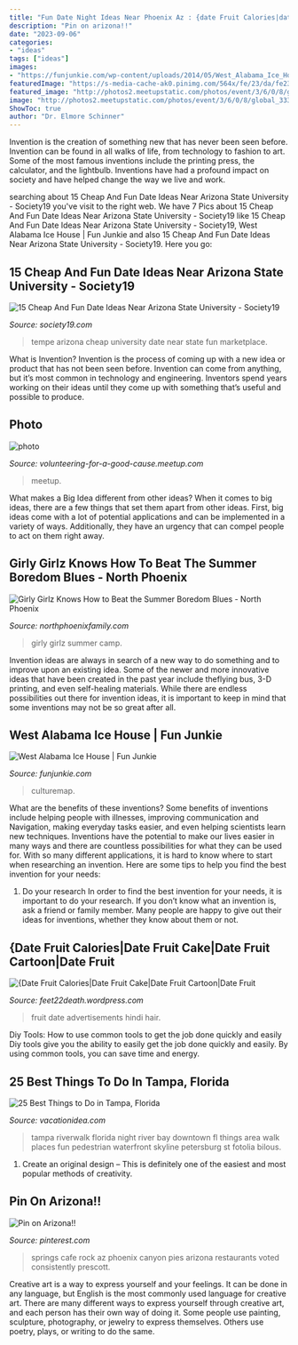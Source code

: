 ```yaml
---
title: "Fun Date Night Ideas Near Phoenix Az : {date Fruit Calories|date Fruit Cake|date Fruit Cartoon|date Fruit"
description: "Pin on arizona!!"
date: "2023-09-06"
categories:
- "ideas"
tags: ["ideas"]
images:
- "https://funjunkie.com/wp-content/uploads/2014/05/West_Alabama_Ice_House_crowd.jpg"
featuredImage: "https://s-media-cache-ak0.pinimg.com/564x/fe/23/da/fe23dacffb2f4bd91261e128db6187a6.jpg"
featured_image: "http://photos2.meetupstatic.com/photos/event/3/6/0/8/global_333853832.jpeg"
image: "http://photos2.meetupstatic.com/photos/event/3/6/0/8/global_333853832.jpeg"
ShowToc: true
author: "Dr. Elmore Schinner"
---
```



Invention is the creation of something new that has never been seen before. Invention can be found in all walks of life, from technology to fashion to art. Some of the most famous inventions include the printing press, the calculator, and the lightbulb. Inventions have had a profound impact on society and have helped change the way we live and work.

	

		
searching about 15 Cheap And Fun Date Ideas Near Arizona State University - Society19 you've visit to the right web. We have 7 Pics about 15 Cheap And Fun Date Ideas Near Arizona State University - Society19 like 15 Cheap And Fun Date Ideas Near Arizona State University - Society19, West Alabama Ice House | Fun Junkie and also 15 Cheap And Fun Date Ideas Near Arizona State University - Society19. Here you go:
		
    
## 15 Cheap And Fun Date Ideas Near Arizona State University - Society19

<img loading=lazy src="https://i1.wp.com/www.kraemereng.com/Kraemer/pageimages/0113.jpg?w=1170" onerror="this.onerror=null;this.src='https://tse4.mm.bing.net/th?id=OIP.ZYiQ2Y0O2S4XEPUVjGzEOwHaE7&amp;pid=15.1';" alt="15 Cheap And Fun Date Ideas Near Arizona State University - Society19">

_Source: society19.com_

>tempe arizona cheap university date near state fun marketplace. 

	

What is Invention?
Invention is the process of coming up with a new idea or product that has not been seen before. Invention can come from anything, but it’s most common in technology and engineering. Inventors spend years working on their ideas until they come up with something that’s useful and possible to produce.

    
## Photo

<img loading=lazy src="http://photos2.meetupstatic.com/photos/event/3/6/0/8/global_333853832.jpeg" onerror="this.onerror=null;this.src='https://tse2.mm.bing.net/th?id=OIP.lNQhodpv2MNNjC4_4CUNqAAAAA&amp;pid=15.1';" alt="photo">

_Source: volunteering-for-a-good-cause.meetup.com_

>meetup. 

	

What makes a Big Idea different from other ideas?
When it comes to big ideas, there are a few things that set them apart from other ideas. First, big ideas come with a lot of potential applications and can be implemented in a variety of ways. Additionally, they have an urgency that can compel people to act on them right away.

    
## Girly Girlz Knows How To Beat The Summer Boredom Blues - North Phoenix

<img loading=lazy src="http://northphoenixfamily.com/wp-content/uploads/2017/03/IMG_5869-2.jpg" onerror="this.onerror=null;this.src='https://tse2.mm.bing.net/th?id=OIP.E8dKM3L-wUk8x0eNdyJV0AHaE8&amp;pid=15.1';" alt="Girly Girlz Knows How to Beat the Summer Boredom Blues - North Phoenix">

_Source: northphoenixfamily.com_

>girly girlz summer camp. 

	

Invention ideas are always in search of a new way to do something and to improve upon an existing idea. Some of the newer and more innovative ideas that have been created in the past year include theflying bus, 3-D printing, and even self-healing materials. While there are endless possibilities out there for invention ideas, it is important to keep in mind that some inventions may not be so great after all.

    
## West Alabama Ice House | Fun Junkie

<img loading=lazy src="https://funjunkie.com/wp-content/uploads/2014/05/West_Alabama_Ice_House_crowd.jpg" onerror="this.onerror=null;this.src='https://tse4.mm.bing.net/th?id=OIP.TfVDDC4xtXa1eYSs9LHjZwHaFj&amp;pid=15.1';" alt="West Alabama Ice House | Fun Junkie">

_Source: funjunkie.com_

>culturemap. 

	

What are the benefits of these inventions?
Some benefits of inventions include helping people with illnesses, improving communication and Navigation, making everyday tasks easier, and even helping scientists learn new techniques. Inventions have the potential to make our lives easier in many ways and there are countless possibilities for what they can be used for. With so many different applications, it is hard to know where to start when researching an invention. Here are some tips to help you find the best invention for your needs:
1) Do your research
In order to find the best invention for your needs, it is important to do your research. If you don’t know what an invention is, ask a friend or family member. Many people are happy to give out their ideas for inventions, whether they know about them or not.

    
## {Date Fruit Calories|Date Fruit Cake|Date Fruit Cartoon|Date Fruit

<img loading=lazy src="https://i0.wp.com/farm9.static.flickr.com/8257/29070173105_b1a966fb33.jpg" onerror="this.onerror=null;this.src='https://tse2.mm.bing.net/th?id=OIP.FmyS96Kw1EGdtZawxk6m0QAAAA&amp;pid=15.1';" alt="{Date Fruit Calories|Date Fruit Cake|Date Fruit Cartoon|Date Fruit">

_Source: feet22death.wordpress.com_

>fruit date advertisements hindi hair. 

	

Diy Tools: How to use common tools to get the job done quickly and easily
Diy tools give you the ability to easily get the job done quickly and easily. By using common tools, you can save time and energy.

    
## 25 Best Things To Do In Tampa, Florida

<img loading=lazy src="https://vacationidea.com/pix/img25Hy8R/florida/t-t8_tampa_riverwalk_5546_mobi.jpg" onerror="this.onerror=null;this.src='https://tse2.mm.bing.net/th?id=OIP.BKr5LVl3028G37B83ROizwHaE7&amp;pid=15.1';" alt="25 Best Things to Do in Tampa, Florida">

_Source: vacationidea.com_

>tampa riverwalk florida night river bay downtown fl things area walk places fun pedestrian waterfront skyline petersburg st fotolia bilous. 

	

1. Create an original design – This is definitely one of the easiest and most popular methods of creativity.

    
## Pin On Arizona!!

<img loading=lazy src="https://s-media-cache-ak0.pinimg.com/564x/fe/23/da/fe23dacffb2f4bd91261e128db6187a6.jpg" onerror="this.onerror=null;this.src='https://tse4.mm.bing.net/th?id=OIP.zLHEidrZVF62bn6QwBfRPwAAAA&amp;pid=15.1';" alt="Pin on Arizona!!">

_Source: pinterest.com_

>springs cafe rock az phoenix canyon pies arizona restaurants voted consistently prescott. 

	

Creative art is a way to express yourself and your feelings. It can be done in any language, but English is the most commonly used language for creative art. There are many different ways to express yourself through creative art, and each person has their own way of doing it. Some people use painting, sculpture, photography, or jewelry to express themselves. Others use poetry, plays, or writing to do the same.

